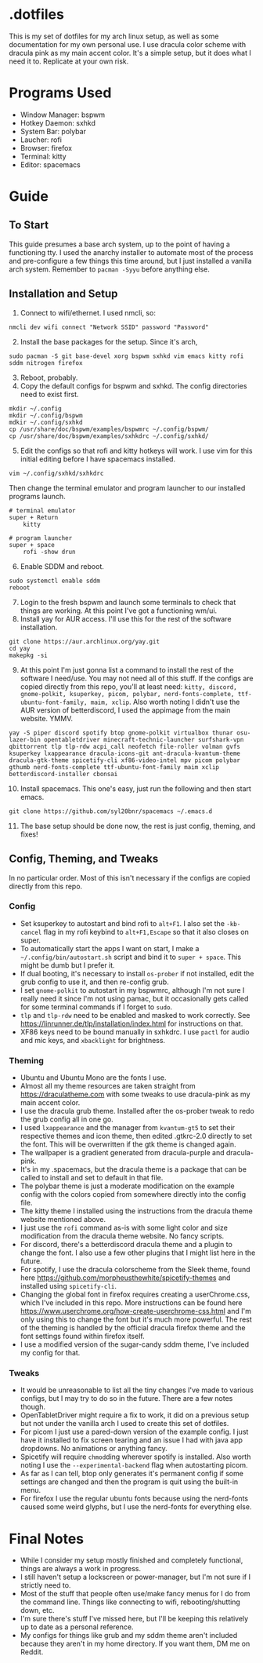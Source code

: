 # .dotfiles
This is my set of dotfiles for my arch linux setup, as well as some documentation for my own personal use. I use dracula color scheme with dracula pink as my main accent color. It's a simple setup, but it does what I need it to. Replicate at your own risk.

# Programs Used
* Window Manager: bspwm
* Hotkey Daemon: sxhkd
* System Bar: polybar
* Laucher: rofi
* Browser: firefox
* Terminal: kitty
* Editor: spacemacs

# Guide
## To Start
This guide presumes a base arch system, up to the point of having a functioning tty. I used the anarchy installer to automate most of the process and pre-configure a few things this time around, but I just installed a vanilla arch system. Remember to `pacman -Syyu` before anything else.

## Installation and Setup
1. Connect to wifi/ethernet. I used nmcli, so:
```
nmcli dev wifi connect "Network SSID" password "Password"
```
2. Install the base packages for the setup. Since it's arch,
```
sudo pacman -S git base-devel xorg bspwm sxhkd vim emacs kitty rofi sddm nitrogen firefox
```
3. Reboot, probably.
4. Copy the default configs for bspwm and sxhkd. The config directories need to exist first.
```
mkdir ~/.config
mkdir ~/.config/bspwm
mdkir ~/.config/sxhkd
cp /usr/share/doc/bspwm/examples/bspwmrc ~/.config/bspwm/
cp /usr/share/doc/bspwm/examples/sxhkdrc ~/.config/sxhkd/
```
5. Edit the configs so that rofi and kitty hotkeys will work. I use vim for this initial editing before I have spacemacs installed.
```
vim ~/.config/sxhkd/sxhkdrc
```
Then change the terminal emulator and program launcher to our installed programs launch.
```
# terminal emulator
super + Return
    kitty

# program launcher
super + space
    rofi -show drun
```
6. Enable SDDM and reboot.
```
sudo systemctl enable sddm
reboot
```
7. Login to the fresh bspwm and launch some terminals to check that things are working. At this point I've got a functioning wm/ui.
8. Install yay for AUR access. I'll use this for the rest of the software installation.
```
git clone https://aur.archlinux.org/yay.git
cd yay
makepkg -si
```
9. At this point I'm just gonna list a command to install the rest of the software I need/use. You may not need all of this stuff. If the configs are copied directly from this repo, you'll at least need: `kitty, discord, gnome-polkit, ksuperkey, picom, polybar, nerd-fonts-complete, ttf-ubuntu-font-family, maim, xclip`. Also worth noting I didn't use the AUR version of betterdiscord, I used the appimage from the main website. YMMV.
```
yay -S piper discord spotify btop gnome-polkit virtualbox thunar osu-lazer-bin opentabletdriver minecraft-technic-launcher surfshark-vpn qbittorrent tlp tlp-rdw acpi_call neofetch file-roller volman gvfs ksuperkey lxappearance dracula-icons-git ant-dracula-kvantum-theme dracula-gtk-theme spicetify-cli xf86-video-intel mpv picom polybar gthumb nerd-fonts-complete ttf-ubuntu-font-family maim xclip betterdiscord-installer cbonsai
```
10. Install spacemacs. This one's easy, just run the following and then start emacs.
```
git clone https://github.com/syl20bnr/spacemacs ~/.emacs.d
```
11. The base setup should be done now, the rest is just config, theming, and fixes!

## Config, Theming, and Tweaks
In no particular order. Most of this isn't necessary if the configs are copied directly from this repo.

### Config
* Set ksuperkey to autostart and bind rofi to `alt+F1`. I also set the `-kb-cancel` flag in my rofi keybind to `alt+F1,Escape` so that it also closes on super.
* To automatically start the apps I want on start, I make a `~/.config/bin/autostart.sh` script and bind it to `super + space`. This might be dumb but I prefer it.
* If dual booting, it's necessary to install `os-prober` if not installed, edit the grub config to use it, and then re-config grub.
* I set `gnome-polkit` to autostart in my bspwmrc, although I'm not sure I really need it since I'm not using pamac, but it occasionally gets called for some terminal commands if I forget to `sudo`.
* `tlp` and `tlp-rdw` need to be enabled and masked to work correctly. See https://linrunner.de/tlp/installation/index.html for instructions on that.
* XF86 keys need to be bound manually in sxhkdrc. I use `pactl` for audio and mic keys, and `xbacklight` for brightness.

### Theming
* Ubuntu and Ubuntu Mono are the fonts I use.
* Almost all my theme resources are taken straight from https://draculatheme.com with some tweaks to use dracula-pink as my main accent color.
* I use the dracula grub theme. Installed after the os-prober tweak to redo the grub config all in one go.
* I used `lxappearance` and the manager from `kvantum-gt5` to set their respective themes and icon theme, then edited .gtkrc-2.0 directly to set the font. This will be overwritten if the gtk theme is changed again.
* The wallpaper is a gradient generated from dracula-purple and dracula-pink.
* It's in my .spacemacs, but the dracula theme is a package that can be called to install and set to default in that file.
* The polybar theme is just a moderate modification on the example config with the colors copied from somewhere directly into the config file.
* The kitty theme I installed using the instructions from the dracula theme website mentioned above.
* I just use the `rofi` command as-is with some light color and size modification from the dracula theme website. No fancy scripts.
* For discord, there's a betterdiscord dracula theme and a plugin to change the font. I also use a few other plugins that I might list here in the future.
* For spotify, I use the dracula colorscheme from the Sleek theme, found here https://github.com/morpheusthewhite/spicetify-themes and installed using `spicetify-cli`.
* Changing the global font in firefox requires creating a userChrome.css, which I've included in this repo. More instructions can be found here https://www.userchrome.org/how-create-userchrome-css.html and I'm only using this to change the font but it's much more powerful. The rest of the theming is handled by the official dracula firefox theme and the font settings found within firefox itself.
* I use a modified version of the sugar-candy sddm theme, I've included my config for that.

### Tweaks
* It would be unreasonable to list all the tiny changes I've made to various configs, but I may try to do so in the future. There are a few notes though.
* OpenTabletDriver might require a fix to work, it did on a previous setup but not under the vanilla arch I used to create this set of dotfiles.
* For picom I just use a pared-down version of the example config. I just have it installed to fix screen tearing and an issue I had with java app dropdowns. No animations or anything fancy.
* Spicetify will require `chmod`ding wherever spotify is installed. Also worth noting I use the `--experimental-backend` flag when autostarting picom.
* As far as I can tell, btop only generates it's permanent config if some settings are changed and then the program is quit using the built-in menu.
* For firefox I use the regular ubuntu fonts because using the nerd-fonts caused some weird glyphs, but I use the nerd-fonts for everything else.

# Final Notes
* While I consider my setup mostly finished and completely functional, things are always a work in progress.
* I still haven't setup a lockscreen or power-manager, but I'm not sure if I strictly need to.
* Most of the stuff that people often use/make fancy menus for I do from the command line. Things like connecting to wifi, rebooting/shutting down, etc.
* I'm sure there's stuff I've missed here, but I'll be keeping this relatively up to date as a personal reference.
* My configs for things like grub and my sddm theme aren't included because they aren't in my home directory. If you want them, DM me on Reddit.
